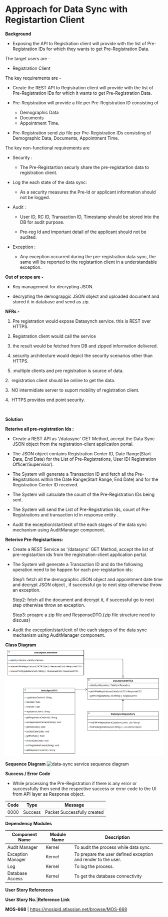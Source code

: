 # Approach for Data Sync with Registartion Client

**Background**
- Exposing the API to Registration client will provide with the list of Pre-Registration IDs for which they wants to get Pre-Registration Data.

The target users are -
   - Registration Client 

The key requirements are -
-   Create the REST API to Registration client will provide with the list of Pre-Registration IDs for which it wants to get Pre-Registration Data.

- Pre-Registration will provide a file per Pre-Registration ID consisting of
     - Demographic Data
     - Documents
     - Appointment Time.

- Pre-Registration send zip file per Pre-Registration IDs consisting of Demographic Data, Documents, Appointment Time.

The key non-functional requirements are

-   Security :

    -  The Pre-Registartion securly share the pre-registartion data to registration client.

-   Log the each state of the data sync:

    -   As a security measures the Pre-Id or applicant information should
        not be logged.

-   Audit :

    -   User ID, RC ID, Transaction ID, Timestamp should be stored into the DB
        for audit purpose.

    -   Pre-reg Id and important detail of the applicant should not be audited.

-   Exception :

    -   Any exception occurred during the pre-registration data sync, the same will be reported to the registartion client in a understandable exception.


**Out of scope are -**

- Key management for decrypting JSON.

- decrypting the demograpgic JSON object and uploaded document and stored it in database and send as zip.

**NFRs -**

1.  Pre registration would expose Datasynch service. this is REST over HTTPS.

2. Registration client would call the service

3. the result would be fetched from DB and zipped information delivered.

4. security architecture would depict the security scenarios other than HTTPS.


1. :multiple clients and pre registration is source of data.

2.  registration client should be online to get the data.

3.  NO intermidiate server to suport mobility of registration client.

4.  HTTPS provides end point security.

 

**Solution**

**Reterive all pre-registration Ids :**

-   Create a REST API as '/datasync' GET Method, accept the Data Sync JSON object  from the registration-client application portal.

- The JSON object contains Registration Center ID, Date Range(Start Date, End Date) for the List of Pre-Registrations, User ID( Registration Officer/Supervisor). 

- The System will generate a Transaction ID and  fetch all the Pre-Registrations within the Date Range(Start Range, End Date) and for the Registration Center ID received.

-  The System will calculate the count of the Pre-Registration IDs being sent.

-  The System will send the List of Pre-Registration Ids, count of Pre-Registrations and transaction id in response entity .

-   Audit the exception/start/exit of the each stages of the data sync mechanism using AuditManager component.

**Reterive Pre-Registartions:**

-   Create a REST Service as '/datasync' GET Method, accept the list of pre-registartion ids from the registration-client application portal.

- The System will generate a Transaction ID and do the following operation need to be happen for each pre-registartion ids:

	 Step1: fetch all the demographic JSON object and appointment date time and decrypt JSON object , if successful go to next step otherwise throw an exception.

	 Step2: fetch all the document and decrypt it, if successful go to next step otherwise throw an exception.

	 Step3: preapre a zip file and ResponseDTO.{zip file structure need to discuss}

-   Audit the exception/start/exit of the each stages of the data sync mechanism using AuditManager component.

**Class Diagram**
![data-sync service class diagram](_images/_class_diagram/data-sync-service-classDiagram.png)

**Sequence Diagram**
![data-sync service sequence diagram](_sequence_diagram/data-sync-service.png)

**Success / Error Code** 
   - While processing the Pre-Registration if there is any error or successfully then send the respective success or error code to the UI from API layer as  Response object.

  Code   |       Type  | Message|
-----|----------|-------------|
  0000      |             Success |   Packet Successfully created


**Dependency Modules**

Component Name | Module Name | Description | 
-----|----------|-------------|
  Audit Manager     |   Kernel        |    To audit the process while data sync.
  Exception Manager  |  Kernel     |       To prepare the user defined exception and render to the user.
  Log        |          Kernel         |   To log the process.
  Database Access   |    Kernel      |      To get the database connectivity


**User Story References**

  **User Story No.**|**Reference Link**

  **MOS-668**      |     <https://mosipid.atlassian.net/browse/MOS-668>
